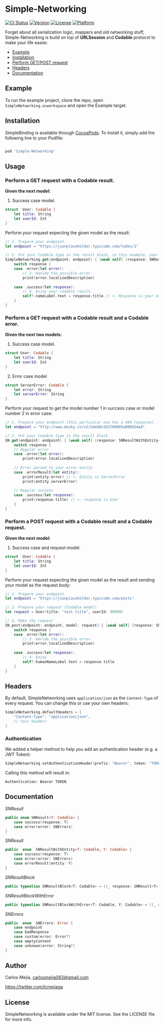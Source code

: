
# Simple-Networking

[![CI Status](https://travis-ci.org/mejiagarcia/simple-networking.svg?branch=master)](https://travis-ci.org/mejiagarcia/simple-networking)
[![Version](https://img.shields.io/cocoapods/v/SimpleBinding.svg?style=flat)](https://cocoapods.org/pods/Simple-Networking)
[![License](https://img.shields.io/cocoapods/l/SimpleBinding.svg?style=flat)](https://cocoapods.org/pods/Simple-Networking)
[![Platform](https://img.shields.io/cocoapods/p/SimpleBinding.svg?style=flat)](https://cocoapods.org/pods/Simple-Networking)

Forget about all serialization logic, mappers and old networking stuff, Simple-Networking is build on top of **URLSession** and **Codable** protocol to make your life easier. 

-  [Example](#example)
-  [Installation](#installation)
-  [Perform GET/POST request](#usage)
-  [Headers](#headers)
-  [Documentation](#documentation)

## Example
To run the example project, clone the repo, open `SimpleNetworking.xcworkspace` and open the Example target.

## Installation
SimpleBinding is available through [CocoaPods](https://cocoapods.org). To install it, simply add the following line to your Podfile:

```ruby

pod 'Simple-Networking'

```

## Usage

### Perform a GET request with a Codable result.

**Given the next model:**

1. Success case model.
```swift
struct  User: Codable {
	let title: String
	let userId: Int
}
 ```

Perform your request expecting the given model as the result: 

```swift
// 1. Prepare your endpoint.
let endpoint = "https://jsonplaceholder.typicode.com/todos/1"

// 2. Put your Codable type in the result block, in this example, your type is the *User* model.
SimpleNetworking.get(endpoint: endpoint) { [weak self] (response: SNResult<User>) in
	switch response {
	case .error(let error):
		// 3. Hanlde the possible error.
		print(error.localizedDescription)
		
	case .success(let response):
		// 4. Enjoy your codable result.
		self?.nameLabel.text = response.title // <- Response is your User model.
	}
}
 ```
 
### Perform a GET request with a Codable result and a Codable error.

**Given the next two models:**

1. Success case model.
```swift
struct User: Codable {
	let title: String
	let userId: Int
}
 ```
 
2. Error case model
```swift
struct ServerError: Codable {
	let error: String
	let serverError: String
}
 ```

Perform your request to get the model number 1 in success case or model number 2 in error case:

```swift
// 1. Prepare your endpoint (this particular one has a 404 response).
let endpoint = "http://www.mocky.io/v2/5de68cd33700005a000924a4"

// 2. Put your Codable type in the result block.
SN.get(endpoint: endpoint) { [weak self] (response: SNResultWithEntity<User, ServerError>) in 
	switch response {
	// Regular error
	case .error(let error):
		print(error.localizedDescription)
		
	// Error parsed to your error entity
	case .errorResult(let entity):
		print(entity.error) // <- Entity is ServerError
		print(entity.serverError)
	
	// Regular success
	case .success(let response):
		print(response.title) // <- response is User
	}
}
 ```

### Perform a POST request with a Codable result and a Codable request.

**Given the next model:**

1. Success case and request model.
```swift
struct  User: Codable {
	let title: String
	let userId: Int
}
 ```

Perform your request expecting the given model as the result and sending your model as the request body: 

```swift
// 1. Prepare your endpoint.
let endpoint = "https://jsonplaceholder.typicode.com/posts"

// 2. Prepare your request (Codable model)
let request = User(title: "test title", userId: 99999)

// 2. Make the request
SN.post(endpoint: endpoint, model: request) { [weak self] (response: SNResult<User>) in
	switch response {
	case .error(let error):
		// 3. Hanlde the possible error.
		print(error.localizedDescription)
		
	case .success(let response):
		// 4. Enjoy
		self?.humanNameLabel.text = response.title
	}
}
 ```

## Headers
By default, SimpleNetworking uses `application/json` as the `Content-Type` of every request. You can change this or use your own headers:

```swift
SimpleNetworking.defaultHeaders = [
	"Content-Type": "application/json",
	// Your headers
]
```

### Authentication
We added a helper method to help you add an authentication header (e.g. a JWT Token):

```swift
SimpleNetworking.setAuthenticationHeader(prefix: "Bearer", token: "TOKEN")
```

Calling this method will result in:

```Authentication: Bearer TOKEN```

## Documentation
*SNResult*
```swift
public enum SNResult<T: Codable> {
	case success(response: T)
	case error(error: SNErrors)
}
```

*SNResult*
```swift
public  enum  SNResultWithEntity<T: Codable, Y: Codable> {
	case success(response: T)
	case error(error: SNErrors)
	case errorResult(entity: Y)
}
```

*SNResultBlock*
```swift 
public typealias SNResultBlock<T: Codable> = ((_ response: SNResult<T>) -> Void)?
```

*SNResultBlockWithError*
```swift 
public typealias SNResultBlockWithError<T: Codable, Y: Codable> = ((_ response: SNResultWithEntity<T, Y>) -> Void)?
```

*SNErrors*
```swift
public  enum  SNErrors: Error {
	case endpoint
	case badResponse
	case custom(error: Error?)
	case emptyContent
	case unknown(error: String?)
}
```

## Author
Carlos Mejía, carlosmejia083@gmail.com

https://twitter.com/lcmejiaga

## License
SimpleNetworking is available under the MIT license. See the LICENSE file for more info.
